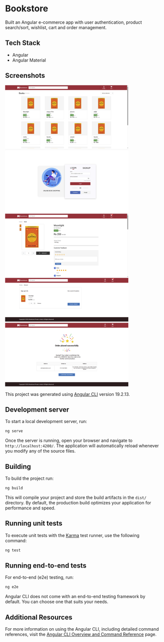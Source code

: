 # Bookstore

Built an Angular e-commerce app with user authentication, product search/sort, wishlist, cart and order management.

## Tech Stack

- Angular
- Angular Material

## Screenshots

<img src="public\1.png" width="400px">

<img src="public\2.png" width="400px">

<img src="public\3.png" width="400px">

<img src="public\4.png" width="400px">

<img src="public\5.png" width="400px">

This project was generated using [Angular CLI](https://github.com/angular/angular-cli) version 19.2.13.

## Development server

To start a local development server, run:

```bash
ng serve
```

Once the server is running, open your browser and navigate to `http://localhost:4200/`. The application will automatically reload whenever you modify any of the source files.

## Building

To build the project run:

```bash
ng build
```

This will compile your project and store the build artifacts in the `dist/` directory. By default, the production build optimizes your application for performance and speed.

## Running unit tests

To execute unit tests with the [Karma](https://karma-runner.github.io) test runner, use the following command:

```bash
ng test
```

## Running end-to-end tests

For end-to-end (e2e) testing, run:

```bash
ng e2e
```

Angular CLI does not come with an end-to-end testing framework by default. You can choose one that suits your needs.

## Additional Resources

For more information on using the Angular CLI, including detailed command references, visit the [Angular CLI Overview and Command Reference](https://angular.dev/tools/cli) page.
